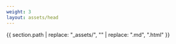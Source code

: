 ```yaml
---
weight: 3
layout: assets/head
---
```

{{ section.path | replace: "_assets/", "" | replace: ".md", ".html" }}
